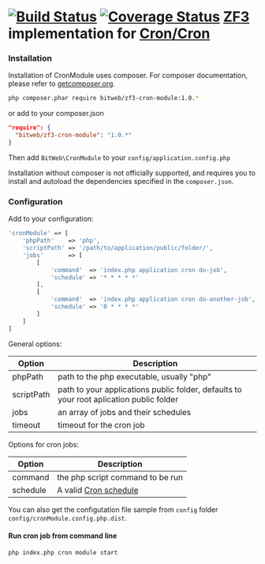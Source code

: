 [![Build Status](https://travis-ci.org/BitWeb/zf3-cron-module.svg?branch=master)](https://travis-ci.org/BitWeb/zf3-cron-module)
[![Coverage Status](https://coveralls.io/repos/BitWeb/zf3-cron-module/badge.png?branch=development)](https://coveralls.io/r/BitWeb/zf3-cron-module?branch=master)
[ZF3](https://github.com/zendframework) implementation for [Cron/Cron](https://github.com/Cron/Cron)
===============

### Installation

Installation of CronModule uses composer. For composer documentation, please refer to
[getcomposer.org](http://getcomposer.org/).

```sh
php composer.phar require bitweb/zf3-cron-module:1.0.*
```

or add to your composer.json
```json
"require": {
  "bitweb/zf3-cron-module": "1.0.*"
}
```

Then add `BitWeb\CronModule` to your `config/application.config.php`

Installation without composer is not officially supported, and requires you to install and autoload
the dependencies specified in the `composer.json`.

### Configuration

Add to your configuration:

```php
'cronModule' => [
    'phpPath'    => 'php',
    'scriptPath' => '/path/to/application/public/folder/',
    'jobs'       => [
        [
            'command'  => 'index.php application cron do-job',
            'schedule' => '* * * * *'
        ],
        [
            'command'  => 'index.php application cron do-another-job',
            'schedule' => '0 * * * *'
        ]
    ]
]
```

General options: 

| Option | Description |
|--------|-------------|
| phpPath | path to the php executable, usually "php" |
| scriptPath | path to your applications public folder, defaults to your root aplication public folder |
| jobs | an array of jobs and their schedules |
| timeout | timeout for the cron job |

Options for cron jobs:

| Option | Description |
|--------|-------------|
| command | the php script command to be run |
| schedule | A valid [Cron schedule](https://en.wikipedia.org/wiki/Cron) |


You can also get the configutation file sample from `config` folder `config/cronModule.config.php.dist`.


#### Run cron job from command line
```sh
php index.php cron module start
```
